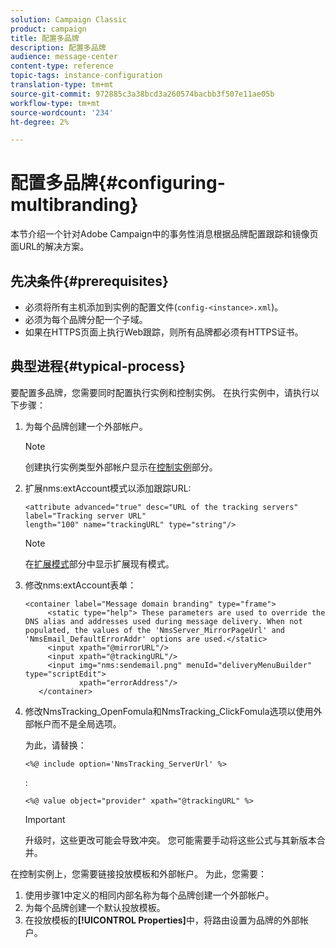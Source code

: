 ```yaml
---
solution: Campaign Classic
product: campaign
title: 配置多品牌
description: 配置多品牌
audience: message-center
content-type: reference
topic-tags: instance-configuration
translation-type: tm+mt
source-git-commit: 972885c3a38bcd3a260574bacbb3f507e11ae05b
workflow-type: tm+mt
source-wordcount: '234'
ht-degree: 2%

---
```



# 配置多品牌{#configuring-multibranding}

本节介绍一个针对Adobe Campaign中的事务性消息根据品牌配置跟踪和镜像页面URL的解决方案。

## 先决条件{#prerequisites}

* 必须将所有主机添加到实例的配置文件(`config-<instance>.xml`)。
* 必须为每个品牌分配一个子域。
* 如果在HTTPS页面上执行Web跟踪，则所有品牌都必须有HTTPS证书。

## 典型进程{#typical-process}

要配置多品牌，您需要同时配置执行实例和控制实例。 在执行实例中，请执行以下步骤：

1. 为每个品牌创建一个外部帐户。

   >[!NOTE]
   >
   >创建执行实例类型外部帐户显示在[控制实例](../../message-center/using/creating-a-shared-connection.md#control-instance)部分。

1. 扩展nms:extAccount模式以添加跟踪URL:

   ```
   <attribute advanced="true" desc="URL of the tracking servers" label="Tracking server URL"
   length="100" name="trackingURL" type="string"/>
   ```

   >[!NOTE]
   >
   >在[扩展模式](../../configuration/using/extending-a-schema.md)部分中显示扩展现有模式。

1. 修改nms:extAccount表单：

   ```
   <container label="Message domain branding" type="frame">
        <static type="help"> These parameters are used to override the DNS alias and addresses used during message delivery. When not populated, the values of the 'NmsServer_MirrorPageUrl' and 'NmsEmail_DefaultErrorAddr' options are used.</static>
        <input xpath="@mirrorURL"/>
        <input xpath="@trackingURL"/>
        <input img="nms:sendemail.png" menuId="deliveryMenuBuilder" type="scriptEdit">
               xpath="errorAddress"/>
      </container>
   ```

1. 修改NmsTracking_OpenFomula和NmsTracking_ClickFomula选项以使用外部帐户而不是全局选项。

   为此，请替换：

   ```
   <%@ include option='NmsTracking_ServerUrl' %>
   ```

   :

   ```
   <%@ value object="provider" xpath="@trackingURL" %>
   ```

   >[!IMPORTANT]
   >
   >升级时，这些更改可能会导致冲突。 您可能需要手动将这些公式与其新版本合并。

在控制实例上，您需要链接投放模板和外部帐户。 为此，您需要：

1. 使用步骤1中定义的相同内部名称为每个品牌创建一个外部帐户。
1. 为每个品牌创建一个默认投放模板。
1. 在投放模板的&#x200B;**[!UICONTROL Properties]**&#x200B;中，将路由设置为品牌的外部帐户。

